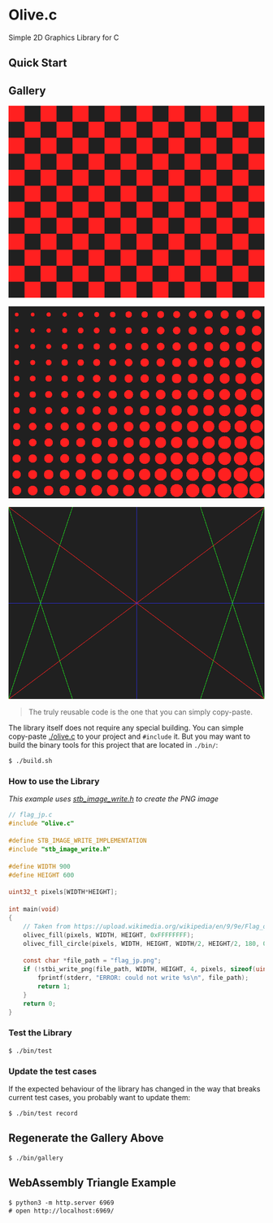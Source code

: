 # Olive.c

Simple 2D Graphics Library for C

## Quick Start

## Gallery

![checker](./imgs/checker.png)

![circle](./imgs/circle.png)

![lines](./imgs/lines.png)

> The truly reusable code is the one that you can simply copy-paste.

The library itself does not require any special building. You can simple copy-paste [./olive.c](./olive.c) to your project and `#include` it. But you may want to build the binary tools for this project that are located in `./bin/`:

```console
$ ./build.sh
```

### How to use the Library

*This example uses [stb_image_write.h](https://raw.githubusercontent.com/nothings/stb/master/stb_image_write.h) to create the PNG image*

```c
// flag_jp.c
#include "olive.c"

#define STB_IMAGE_WRITE_IMPLEMENTATION
#include "stb_image_write.h"

#define WIDTH 900
#define HEIGHT 600

uint32_t pixels[WIDTH*HEIGHT];

int main(void)
{
    // Taken from https://upload.wikimedia.org/wikipedia/en/9/9e/Flag_of_Japan.svg
    olivec_fill(pixels, WIDTH, HEIGHT, 0xFFFFFFFF);
    olivec_fill_circle(pixels, WIDTH, HEIGHT, WIDTH/2, HEIGHT/2, 180, 0xFF2D00BC);

    const char *file_path = "flag_jp.png";
    if (!stbi_write_png(file_path, WIDTH, HEIGHT, 4, pixels, sizeof(uint32_t)*WIDTH)) {
        fprintf(stderr, "ERROR: could not write %s\n", file_path);
        return 1;
    }
    return 0;
}
```

### Test the Library

```console
$ ./bin/test
```

### Update the test cases

If the expected behaviour of the library has changed in the way that breaks current test cases, you probably want to update them:

```console
$ ./bin/test record
```

## Regenerate the Gallery Above

```console
$ ./bin/gallery
```

## WebAssembly Triangle Example

```console
$ python3 -m http.server 6969
# open http://localhost:6969/
```
